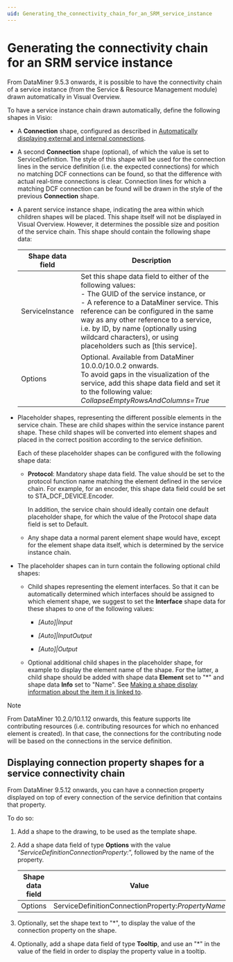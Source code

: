 ```yaml
---
uid: Generating_the_connectivity_chain_for_an_SRM_service_instance
---
```


# Generating the connectivity chain for an SRM service instance

From DataMiner 9.5.3 onwards, it is possible to have the connectivity chain of a service instance (from the Service & Resource Management module) drawn automatically in Visual Overview.

To have a service instance chain drawn automatically, define the following shapes in Visio:

- A **Connection** shape, configured as described in [Automatically displaying external and internal connections](xref:Automatically_displaying_external_and_internal_connections).

- A second **Connection** shape (optional), of which the value is set to ServiceDefinition. The style of this shape will be used for the connection lines in the service definition (i.e. the expected connections) for which no matching DCF connections can be found, so that the difference with actual real-time connections is clear. Connection lines for which a matching DCF connection can be found will be drawn in the style of the previous **Connection** shape.

- A parent service instance shape, indicating the area within which children shapes will be placed. This shape itself will not be displayed in Visual Overview. However, it determines the possible size and position of the service chain. This shape should contain the following shape data:

  | Shape data field | Description |
  |--|--|
  | ServiceInstance | Set this shape data field to either of the following values:<br> -  The GUID of the service instance, or<br> -  A reference to a DataMiner service. This reference can be configured in the same way as any other reference to a service, i.e. by ID, by name (optionally using wildcard characters), or using placeholders such as \[this service\]. |
  | Options | Optional. Available from DataMiner 10.0.0/10.0.2 onwards.<br> To avoid gaps in the visualization of the service, add this shape data field and set it to the following value: *CollapseEmptyRowsAndColumns=True* |

- Placeholder shapes, representing the different possible elements in the service chain. These are child shapes within the service instance parent shape. These child shapes will be converted into element shapes and placed in the correct position according to the service definition.

  Each of these placeholder shapes can be configured with the following shape data:

  - **Protocol**: Mandatory shape data field. The value should be set to the protocol function name matching the element defined in the service chain. For example, for an encoder, this shape data field could be set to STA_DCF_DEVICE.Encoder.

    In addition, the service chain should ideally contain one default placeholder shape, for which the value of the Protocol shape data field is set to Default.

  - Any shape data a normal parent element shape would have, except for the element shape data itself, which is determined by the service instance chain.

- The placeholder shapes can in turn contain the following optional child shapes:

  - Child shapes representing the element interfaces. So that it can be automatically determined which interfaces should be assigned to which element shape, we suggest to set the **Interface** shape data for these shapes to one of the following values:

    - *\[Auto\]\|Input*

    - *\[Auto\]\|InputOutput*

    - *\[Auto\]\|Output*

  - Optional additional child shapes in the placeholder shape, for example to display the element name of the shape. For the latter, a child shape should be added with shape data **Element** set to "\*" and shape data **Info** set to "Name". See [Making a shape display information about the item it is linked to](xref:Making_a_shape_display_information_about_the_item_it_is_linked_to).

> [!NOTE]
> From DataMiner 10.2.0/10.1.12 onwards, this feature supports lite contributing resources (i.e. contributing resources for which no enhanced element is created). In that case, the connections for the contributing node will be based on the connections in the service definition.

## Displaying connection property shapes for a service connectivity chain

From DataMiner 9.5.12 onwards, you can have a connection property displayed on top of every connection of the service definition that contains that property.

To do so:

1. Add a shape to the drawing, to be used as the template shape.

1. Add a shape data field of type **Options** with the value “*ServiceDefinitionConnectionProperty:*”, followed by the name of the property.

   | Shape data field | Value |
   |--|--|
   | Options | ServiceDefinitionConnectionProperty:*PropertyName* |

1. Optionally, set the shape text to "\*", to display the value of the connection property on the shape.

1. Optionally, add a shape data field of type **Tooltip**, and use an "\*" in the value of the field in order to display the property value in a tooltip.
